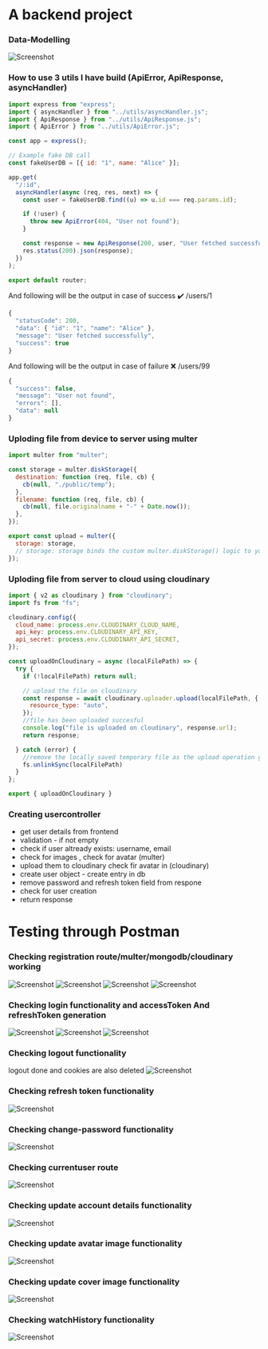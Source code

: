 # A backend project

### Data-Modelling
![Screenshot](./data-modelling.jpg)

### How to use 3 utils I have build (ApiError, ApiResponse, asyncHandler)
```javascript
import express from "express";
import { asyncHandler } from "../utils/asyncHandler.js";
import { ApiResponse } from "../utils/ApiResponse.js";
import { ApiError } from "../utils/ApiError.js";

const app = express();

// Example fake DB call
const fakeUserDB = [{ id: "1", name: "Alice" }];

app.get(
  "/:id",
  asyncHandler(async (req, res, next) => {
    const user = fakeUserDB.find((u) => u.id === req.params.id);

    if (!user) {
      throw new ApiError(404, "User not found");
    }

    const response = new ApiResponse(200, user, "User fetched successfully");
    res.status(200).json(response);
  })
);

export default router;

```
And following will be the output in case of success
✔️   /users/1
```javascript
{
  "statusCode": 200,
  "data": { "id": "1", "name": "Alice" },
  "message": "User fetched successfully",
  "success": true
}

```
And following will be the output in case of failure
❌  /users/99
```javascript
{
  "success": false,
  "message": "User not found",
  "errors": [],
  "data": null
}

```

### Uploding file from device to server using multer

```javascript 
import multer from "multer";

const storage = multer.diskStorage({
  destination: function (req, file, cb) {
    cb(null, "./public/temp");
  },
  filename: function (req, file, cb) {
    cb(null, file.originalname + "-" + Date.now());
  },
});

export const upload = multer({
  storage: storage,
  // storage: storage binds the custom multer.diskStorage() logic to your multer upload handler.
});
```

### Uploding file from server to cloud using cloudinary 

```javascript
import { v2 as cloudinary } from "cloudinary";
import fs from "fs";

cloudinary.config({
  cloud_name: process.env.CLOUDINARY_CLOUD_NAME,
  api_key: process.env.CLOUDINARY_API_KEY,
  api_secret: process.env.CLOUDINARY_API_SECRET,
});

const uploadOnCloudinary = async (localFilePath) => {
  try {
    if (!localFilePath) return null;

    // upload the file on cloudinary
    const response = await cloudinary.uploader.upload(localFilePath, {
      resource_type: "auto",
    });
    //file has been uploaded succesful
    console.log("file is uploaded on cloudinary", response.url);
    return response;

  } catch (error) {
    //remove the locally saved temporary file as the upload operation got failed
    fs.unlinkSync(localFilePath)
  }
};

export { uploadOnCloudinary }
```

### Creating usercontroller

* get user details from frontend
* validation - if not empty
* check if user altready exists: username, email
* check for images , check for avatar (multer)
* upload them to cloudinary check fir avatar in (cloudinary)
* create user object - create entry in db
* remove password and refresh token field from respone
* check for user creation 
* return response

# Testing through Postman

### Checking registration route/multer/mongodb/cloudinary working

![Screenshot](./public/img/test1.jpg)
![Screenshot](./public/img/test2.jpg)
![Screenshot](./public/img/test3.jpg)
![Screenshot](./public/img/test4.jpg)

### Checking login functionality and accessToken And refreshToken generation

![Screenshot](./public/img/test5.jpg)
![Screenshot](./public/img/test6.jpg)
![Screenshot](./public/img/test7.jpg)

### Checking logout functionality
logout done and cookies are also deleted
![Screenshot](./public/img/test8.jpg)

### Checking refresh token functionality
![Screenshot](./public/img/refresh-token.jpg)

### Checking change-password functionality
![Screenshot](./public/img/change-password.jpg)

### Checking currentuser route
![Screenshot](./public/img/current-user.jpg)

### Checking update account details functionality
![Screenshot](./public/img/update-account.jpg)

### Checking update avatar image functionality
![Screenshot](./public/img/avatar.jpg)

### Checking update cover image functionality
![Screenshot](./public/img/cover-image.jpg)

### Checking watchHistory functionality
![Screenshot](./public/img/history.jpg)
